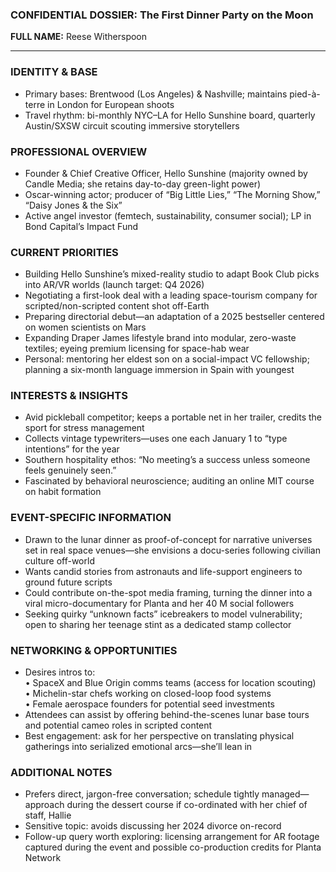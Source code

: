 ### CONFIDENTIAL DOSSIER: The First Dinner Party on the Moon

**FULL NAME:** Reese Witherspoon

---
### IDENTITY & BASE
- Primary bases: Brentwood (Los Angeles) & Nashville; maintains pied-à-terre in London for European shoots  
- Travel rhythm: bi-monthly NYC–LA for Hello Sunshine board, quarterly Austin/SXSW circuit scouting immersive storytellers

### PROFESSIONAL OVERVIEW
- Founder & Chief Creative Officer, Hello Sunshine (majority owned by Candle Media; she retains day-to-day green-light power)  
- Oscar-winning actor; producer of “Big Little Lies,” “The Morning Show,” “Daisy Jones & the Six”  
- Active angel investor (femtech, sustainability, consumer social); LP in Bond Capital’s Impact Fund

### CURRENT PRIORITIES
- Building Hello Sunshine’s mixed-reality studio to adapt Book Club picks into AR/VR worlds (launch target: Q4 2026)  
- Negotiating a first-look deal with a leading space-tourism company for scripted/non-scripted content shot off-Earth  
- Preparing directorial debut—an adaptation of a 2025 bestseller centered on women scientists on Mars  
- Expanding Draper James lifestyle brand into modular, zero-waste textiles; eyeing premium licensing for space-hab wear  
- Personal: mentoring her eldest son on a social-impact VC fellowship; planning a six-month language immersion in Spain with youngest

### INTERESTS & INSIGHTS
- Avid pickleball competitor; keeps a portable net in her trailer, credits the sport for stress management  
- Collects vintage typewriters—uses one each January 1 to “type intentions” for the year  
- Southern hospitality ethos: “No meeting’s a success unless someone feels genuinely seen.”  
- Fascinated by behavioral neuroscience; auditing an online MIT course on habit formation

### EVENT-SPECIFIC INFORMATION
- Drawn to the lunar dinner as proof-of-concept for narrative universes set in real space venues—she envisions a docu-series following civilian culture off-world  
- Wants candid stories from astronauts and life-support engineers to ground future scripts  
- Could contribute on-the-spot media framing, turning the dinner into a viral micro-documentary for Planta and her 40 M social followers  
- Seeking quirky “unknown facts” icebreakers to model vulnerability; open to sharing her teenage stint as a dedicated stamp collector

### NETWORKING & OPPORTUNITIES
- Desires intros to:  
  • SpaceX and Blue Origin comms teams (access for location scouting)  
  • Michelin-star chefs working on closed-loop food systems  
  • Female aerospace founders for potential seed investments  
- Attendees can assist by offering behind-the-scenes lunar base tours and potential cameo roles in scripted content  
- Best engagement: ask for her perspective on translating physical gatherings into serialized emotional arcs—she’ll lean in

### ADDITIONAL NOTES
- Prefers direct, jargon-free conversation; schedule tightly managed—approach during the dessert course if co-ordinated with her chief of staff, Hallie  
- Sensitive topic: avoids discussing her 2024 divorce on-record  
- Follow-up query worth exploring: licensing arrangement for AR footage captured during the event and possible co-production credits for Planta Network